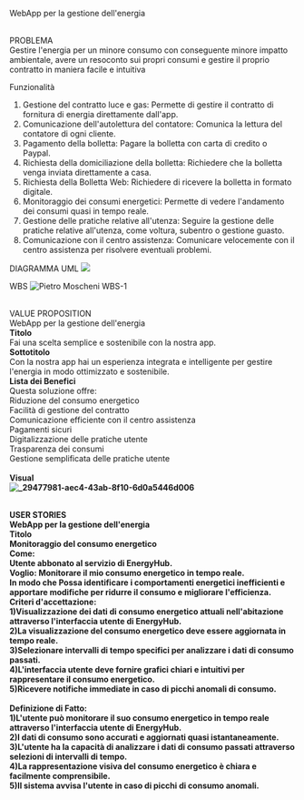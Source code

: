 WebApp per la gestione dell'energia

<br>PROBLEMA</br>
Gestire l'energia per un minore consumo con conseguente minore impatto ambientale, avere un resoconto sui propri consumi e gestire il proprio contratto in maniera facile e intuitiva

Funzionalità
1. Gestione del contratto luce e gas: Permette di gestire il contratto di fornitura di energia direttamente dall'app.
2. Comunicazione dell'autolettura del contatore: Comunica la lettura del  contatore di ogni cliente.
3. Pagamento della bolletta: Pagare la bolletta con carta di credito o Paypal.
4. Richiesta della domiciliazione della bolletta: Richiedere che la bolletta venga inviata direttamente a casa.
5. Richiesta della Bolletta Web: Richiedere di ricevere la bolletta in formato digitale.
6. Monitoraggio dei consumi energetici: Permette di vedere l'andamento dei  consumi quasi in tempo reale.
7. Gestione delle pratiche relative all'utenza: Seguire la gestione delle pratiche relative all'utenza, come voltura, subentro o gestione guasto.
8. Comunicazione con il centro assistenza: Comunicare velocemente con il centro assistenza per risolvere eventuali problemi.

DIAGRAMMA UML
<img src="https://yuml.me/diagram/usecase/[Utente%20visitatore]-(Sign%20In),[Utente%20visitatore]-(Ricezione%20bolletta),(Ricezione%20Bolletta)%3E(Bolletta%20Telematica),(Ricezione%20Bolletta)%3E(Bolletta%20Cartacea),(Sign%20In)%3C(Cambio%20Password),(Sign%20In)%3E(Compra%20un%20Piano),[Utente%20Autenticato]-(Compra%20un%20piano),(Compra%20un%20piano)%3E(Checkout),[Utente%20Autenticato]-(Problemi),(Problemi)%3C(Comunicazione%20centro%20assistenza),[Utente%20Autenticato]-(Gestione%20del%20contratto),(Gestione%20del%20contratto)-(Luce),(Gestione%20del%20contratto)-(Gas),(Luce)%3C(Pagamento%20bolletta),(Gas)%3C(Pagamento%20bolletta),[Utente%20Autenticato]-(Pagamento%20Bolletta),(Pagamento%20Bolletta)%3E(Checkout),(Checkout)-(Aggiungi%20una%20carta),(Aggiungi%20una%20carta)%3E[Staff%20bancario],">

WBS
![Pietro Moscheni WBS-1](https://github.com/MoscheniPietro/Progetto-GEP/assets/101174884/300ca8bf-ad07-42ea-baec-3e423de94bdd)


<br>VALUE PROPOSITION</br>
WebApp per la gestione dell'energia 
<br><b>Titolo</b></br>
Fai una scelta semplice e sostenibile con la nostra app.
<br><b>Sottotitolo</b></br>
Con la nostra app hai un esperienza integrata e intelligente per gestire l'energia in modo ottimizzato e sostenibile.
<br><b>Lista dei Benefici</b>
<br>Questa soluzione offre:
<br>Riduzione del consumo energetico
<br>Facilità di gestione del contratto
<br>Comunicazione efficiente con il centro assistenza
<br>Pagamenti sicuri
<br>Digitalizzazione delle pratiche utente
<br>Trasparenza dei consumi
<br>Gestione semplificata delle pratiche utente</br>
<br><b>Visual<b></br>
![_29477981-aec4-43ab-8f10-6d0a5446d006](https://github.com/MoscheniPietro/Progetto-GEP/assets/101174884/39b6773b-bd94-4668-94b9-c457414984b8)</b></br>

<br>USER STORIES</br>
WebApp per la gestione dell'energia 
<br><b>Titolo</b></br>
Monitoraggio del consumo energetico
<br><b>Come:</b></br>
Utente abbonato al servizio di EnergyHub.
<br><b>Voglio:</b>
Monitorare il mio consumo energetico in tempo reale.
<br><b>In modo che</b>
Possa identificare i comportamenti energetici inefficienti e apportare modifiche per ridurre il consumo e migliorare l'efficienza.
<br>Criteri d'accettazione:<br>
1)Visualizzazione dei dati di consumo energetico attuali nell'abitazione attraverso l'interfaccia utente di EnergyHub.<br>
2)La visualizzazione del consumo energetico deve essere aggiornata in tempo reale.<br>
3)Selezionare intervalli di tempo specifici per analizzare i dati di consumo passati.<br>
4)L'interfaccia utente deve fornire grafici chiari e intuitivi per rappresentare il consumo energetico.<br>
5)Ricevere notifiche immediate in caso di picchi anomali di consumo.<br>
<br>Definizione di Fatto:</br>
1)L'utente può monitorare il suo consumo energetico in tempo reale attraverso l'interfaccia utente di EnergyHub.<br>
2)I dati di consumo sono accurati e aggiornati quasi istantaneamente.<br>
3)L'utente ha la capacità di analizzare i dati di consumo passati attraverso selezioni di intervalli di tempo.<br>
4)La rappresentazione visiva del consumo energetico è chiara e facilmente comprensibile.<br>
5)Il sistema avvisa l'utente in caso di picchi di consumo anomali.<br>

